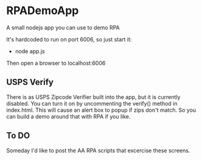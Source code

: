 # RPADemoApp
A small nodejs app you can use to demo RPA

It's hardcoded to run on port 6006, so just start it:
 - node app.js

Then open a browser to localhost:6006

## USPS Verify
There is as USPS Zipcode Verifier built into the app, but it is currently disabled. You can turn it on by uncommenting the verify() method in index.html. This will cause an alert box to popup if zips don't match. So you can build a demo around that with RPA if you like.

## To DO

Someday I'd like to post the AA RPA scripts that excercise these screens. 
